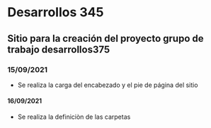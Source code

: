 # Desarrollos 345
## Sitio para la creación del proyecto grupo de trabajo desarrollos375
### 15/09/2021
* Se realiza la carga del encabezado y el pie de página del sitio
#### 16/09/2021
* Se realiza la definiciòn de las carpetas
